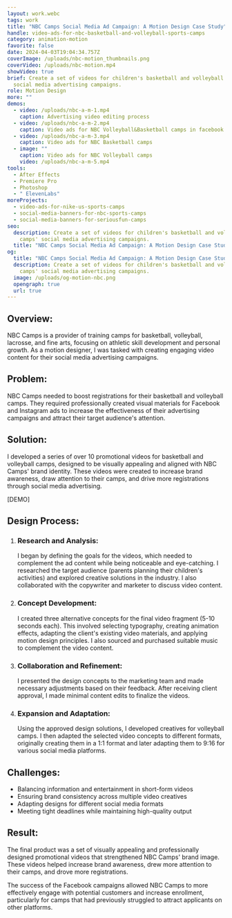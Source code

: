 ```yaml
---
layout: work.webc
tags: work
title: "NBC Camps Social Media Ad Campaign: A Motion Design Case Study"
handle: video-ads-for-nbc-basketball-and-volleyball-sports-camps
category: animation-motion
favorite: false
date: 2024-04-03T19:04:34.757Z
coverImage: /uploads/nbc-motion_thumbnails.png
coverVideo: /uploads/nbc-motion.mp4
showVideo: true
brief: Create a set of videos for children's basketball and volleyball camps'
  social media advertising campaigns.
role: Motion Design
more: ""
demos:
  - video: /uploads/nbc-a-m-1.mp4
    caption: Advertising video editing process
  - video: /uploads/nbc-a-m-2.mp4
    caption: Video ads for NBC Volleyball&Basketball camps in facebook
  - video: /uploads/nbc-a-m-3.mp4
    caption: Video ads for NBC Basketball camps
  - image: ""
    caption: Video ads for NBC Volleyball camps
    video: /uploads/nbc-a-m-5.mp4
tools:
  - After Effects
  - Premiere Pro
  - Photoshop
  - " ElevenLabs"
moreProjects:
  - video-ads-for-nike-us-sports-camps
  - social-media-banners-for-nbc-sports-camps
  - social-media-banners-for-seriousfun-camps
seo:
  description: Create a set of videos for children's basketball and volleyball
    camps' social media advertising campaigns.
  title: "NBC Camps Social Media Ad Campaign: A Motion Design Case Study"
og:
  title: "NBC Camps Social Media Ad Campaign: A Motion Design Case Study"
  description: Create a set of videos for children's basketball and volleyball
    camps' social media advertising campaigns.
  image: /uploads/og-motion-nbc.png
  opengraph: true
  url: true
---
```

## Overview:

NBC Camps is a provider of training camps for basketball, volleyball, lacrosse, and fine arts, focusing on athletic skill development and personal growth. As a motion designer, I was tasked with creating engaging video content for their social media advertising campaigns.

## Problem:

NBC Camps needed to boost registrations for their basketball and volleyball camps. They required professionally created visual materials for Facebook and Instagram ads to increase the effectiveness of their advertising campaigns and attract their target audience's attention.

## Solution:

I developed a series of over 10 promotional videos for basketball and volleyball camps, designed to be visually appealing and aligned with NBC Camps' brand identity. These videos were created to increase brand awareness, draw attention to their camps, and drive more registrations through social media advertising.

\[DEMO]

## Design Process:

1. ### Research and Analysis:

   I began by defining the goals for the videos, which needed to complement the ad content while being noticeable and eye-catching. I researched the target audience (parents planning their children's activities) and explored creative solutions in the industry. I also collaborated with the copywriter and marketer to discuss video content.
2. ### Concept Development:

   I created three alternative concepts for the final video fragment (5-10 seconds each). This involved selecting typography, creating animation effects, adapting the client's existing video materials, and applying motion design principles. I also sourced and purchased suitable music to complement the video content.
3. ### Collaboration and Refinement:

   I presented the design concepts to the marketing team and made necessary adjustments based on their feedback. After receiving client approval, I made minimal content edits to finalize the videos.
4. ### Expansion and Adaptation:

   Using the approved design solutions, I developed creatives for volleyball camps. I then adapted the selected video concepts to different formats, originally creating them in a 1:1 format and later adapting them to 9:16 for various social media platforms.

## Challenges:

* Balancing information and entertainment in short-form videos
* Ensuring brand consistency across multiple video creatives
* Adapting designs for different social media formats
* Meeting tight deadlines while maintaining high-quality output

## Result:

The final product was a set of visually appealing and professionally designed promotional videos that strengthened NBC Camps' brand image. These videos helped increase brand awareness, drew more attention to their camps, and drove more registrations. 

The success of the Facebook campaigns allowed NBC Camps to more effectively engage with potential customers and increase enrollment, particularly for camps that had previously struggled to attract applicants on other platforms.
